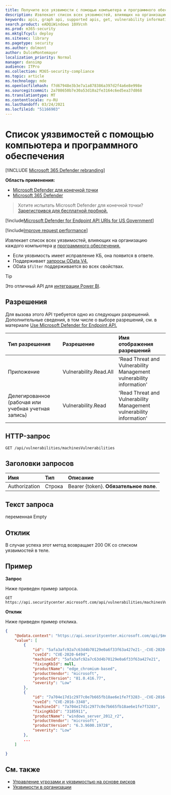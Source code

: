 ```yaml
---
title: Получите все уязвимости с помощью компьютера и программного обеспечения
description: Извлекает список всех уязвимостей, влияющих на организацию машиной и программным обеспечением
keywords: apis, graph api, supported apis, get, vulnerability information, mdatp tvm api
search.product: eADQiWindows 10XVcnh
ms.prod: m365-security
ms.mktglfcycl: deploy
ms.sitesec: library
ms.pagetype: security
ms.author: dolmont
author: DulceMontemayor
localization_priority: Normal
manager: dansimp
audience: ITPro
ms.collection: M365-security-compliance
ms.topic: article
ms.technology: mde
ms.openlocfilehash: f7d67948e3b3e7a1a878386a397d2f4a6e8e998e
ms.sourcegitcommit: 2a708650b7e30a53d10a2fe3164c6ed5ea37d868
ms.translationtype: MT
ms.contentlocale: ru-RU
ms.lasthandoff: 03/24/2021
ms.locfileid: "51166903"
---
```

# <a name="list-vulnerabilities-by-machine-and-software"></a>Список уязвимостей с помощью компьютера и программного обеспечения

[!INCLUDE [Microsoft 365 Defender rebranding](../../includes/microsoft-defender.md)]

**Область применения:**
- [Microsoft Defender для конечной точки](https://go.microsoft.com/fwlink/p/?linkid=2154037)
- [Microsoft 365 Defender](https://go.microsoft.com/fwlink/?linkid=2118804)

> Хотите испытать Microsoft Defender для конечной точки? [Зарегистрився для бесплатной пробной.](https://www.microsoft.com/microsoft-365/windows/microsoft-defender-atp?ocid=docs-wdatp-exposedapis-abovefoldlink) 

[!include[Microsoft Defender for Endpoint API URIs for US Government](../../includes/microsoft-defender-api-usgov.md)]

[!include[Improve request performance](../../includes/improve-request-performance.md)]


Извлекает список всех уязвимостей, влияющих на организацию каждого компьютера [и](machine.md) [программного обеспечения.](software.md)
- Если уязвимость имеет исправление КБ, она появится в ответе.
- Поддерживает [запросы OData V4.](https://www.odata.org/documentation/)
- OData ```$filter``` поддерживается во всех свойствах.

>[!Tip]
>Это отличный API для [интеграции Power BI](api-power-bi.md).

## <a name="permissions"></a>Разрешения
Для вызова этого API требуется одно из следующих разрешений. Дополнительные сведения, в том числе о выборе разрешений, см. в материале [Use Microsoft Defender for Endpoint API.](apis-intro.md)

Тип разрешения |   Разрешение  |   Имя отображения разрешений
:---|:---|:---
Приложение |   Vulnerability.Read.All |    'Read Threat and Vulnerability Management vulnerability information'
Делегированное (рабочая или учебная учетная запись) | Vulnerability.Read |   'Read Threat and Vulnerability Management vulnerability information'

## <a name="http-request"></a>HTTP-запрос
```
GET /api/vulnerabilities/machinesVulnerabilities
```

## <a name="request-headers"></a>Заголовки запросов

Имя | Тип | Описание
:---|:---|:---
Authorization | Строка | Bearer {token}. **Обязательное поле**.


## <a name="request-body"></a>Текст запроса
переменная Empty

## <a name="response"></a>Отклик
В случае успеха этот метод возвращает 200 ОК со списком уязвимостей в теле.


## <a name="example"></a>Пример

**Запрос**

Ниже приведен пример запроса.

```http
GET https://api.securitycenter.microsoft.com/api/vulnerabilities/machinesVulnerabilities
```

**Отклик**

Ниже приведен пример отклика.


```json
{
    "@odata.context": "https://api.securitycenter.microsoft.com/api/$metadata#Collection(microsoft.windowsDefenderATP.api.PublicAssetVulnerabilityDto)",
    "value": [
        {
            "id": "5afa3afc92a7c63d4b70129e0a6f33f63a427e21-_-CVE-2020-6494-_-microsoft-_-edge_chromium-based-_-81.0.416.77-_-",
            "cveId": "CVE-2020-6494",
            "machineId": "5afa3afc92a7c63d4b70129e0a6f33f63a427e21",
            "fixingKbId": null,
            "productName": "edge_chromium-based",
            "productVendor": "microsoft",
            "productVersion": "81.0.416.77",
            "severity": "Low"
        },
        {
            "id": "7a704e17d1c2977c0e7b665fb18ae6e1fe7f3283-_-CVE-2016-3348-_-microsoft-_-windows_server_2012_r2-_-6.3.9600.19728-_-3185911",
            "cveId": "CVE-2016-3348",
            "machineId": "7a704e17d1c2977c0e7b665fb18ae6e1fe7f3283",
            "fixingKbId": "3185911",
            "productName": "windows_server_2012_r2",
            "productVendor": "microsoft",
            "productVersion": "6.3.9600.19728",
            "severity": "Low"
        },
        ...
    ]

}
```

## <a name="see-also"></a>См. также

- [Управление угрозами и уязвимостью на основе рисков](https://docs.microsoft.com/microsoft-365/security/defender-endpoint/next-gen-threat-and-vuln-mgt)
- [Уязвимости в организации](https://docs.microsoft.com/microsoft-365/security/defender-endpoint/tvm-weaknesses)
